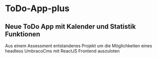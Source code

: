 # ToDo-App-plus

## Neue ToDo App mit Kalender und Statistik Funktionen
Aus einem Assessment entstandenes Projekt um die Möglichkeiten eines headless UmbracoCms mit ReactJS Frontend auszuloten 
